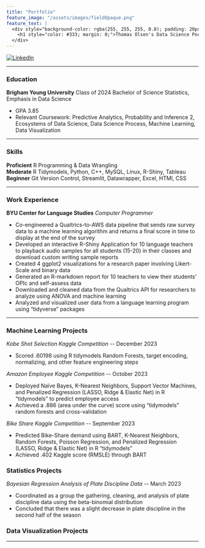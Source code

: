 ```yaml
---
title: "Portfolio"
feature_image: "/assets/images/fieldOpaque.png"
feature_text: |
  <div style="background-color: rgba(255, 255, 255, 0.8); padding: 20px; border-radius: 10px;">
    <h1 style="color: #333; margin: 0;">Thomas Olsen's Data Science Portfolio and Blog</h1>
  </div>
---
```

[![LinkedIn](https://img.shields.io/badge/LinkedIn-Profile-blue)](https://www.linkedin.com/in/thomas-olsen-1a0299254)


***

### Education
**Brigham Young University** Class of 2024
Bachelor of Science Statistics, Emphasis in Data Science
 - GPA 3.85
 - Relevant Coursework: Predictive Analytics, Probability and Inference 2, Ecosystems of Data Science, Data Science Process, Machine Learning, Data Visualization

***
### Skills
**Proficient** R Programming & Data Wrangling  
**Moderate** R Tidymodels, Python, C++, MySQL, Linux, R-Shiny, Tableau  
**Beginner** Git Version Control, Streamlit, Datawrapper, Excel, HTMl, CSS  

***

### Work Experience
**BYU Center for Language Studies**
*Computer Programmer*
- Co-engineered a Qualtrics-to-AWS data pipeline that sends raw survey data to a machine learning algorithm and returns a final score in time to display at the end of the survey
- Developed an interactive R-Shiny Application for 10 language teachers to playback audio samples for all students (15-20) in their classes and download custom writing sample reports
- Created 4 ggplot2 visualizations for a research paper involving Likert-Scale and binary data
- Generated an R-markdown report for 10 teachers to view their students’ OPIc and self-assess data
- Downloaded and cleaned data from the Qualtrics API for researchers to analyze using ANOVA and machine learning
- Analyzed and visualized user data from a language learning program using “tidyverse” packages 

***

### Machine Learning Projects
*Kobe Shot Selection Kaggle Competition* -- December 2023  

- Scored .60198 using R tidymodels Random Forests, target encoding, normalizing, and other feature engineering steps
  
*Amazon Employee Kaggle Competition* -- October 2023  

- Deployed Naïve Bayes, K-Nearest Neighbors, Support Vector Machines, and Penalized Regression (LASSO, Ridge & Elastic Net) in R “tidymodels” to predict employee access
- Achieved a .886 (area under the curve) score using “tidymodels” random forests and cross-validation

*Bike Share Kaggle Competition* -- September 2023

- Predicted Bike-Share demand using BART, K-Nearest Neighbors, Random Forests, Poisson Regression, and Penalized Regression (LASSO, Ridge & Elastic Net) in R “tidymodels”
- Achieved .402 Kaggle score (RMSLE) through BART

### Statistics Projects

*Bayesian Regression Analysis of Plate Discipline Data* -- March 2023
    
- Coordinated as a group the gathering, cleaning, and analysis of plate discipline data using the beta-binomial distribution 
- Concluded that there was a slight decrease in plate discipline in the second half of the season

### Data Visualization Projects

***
